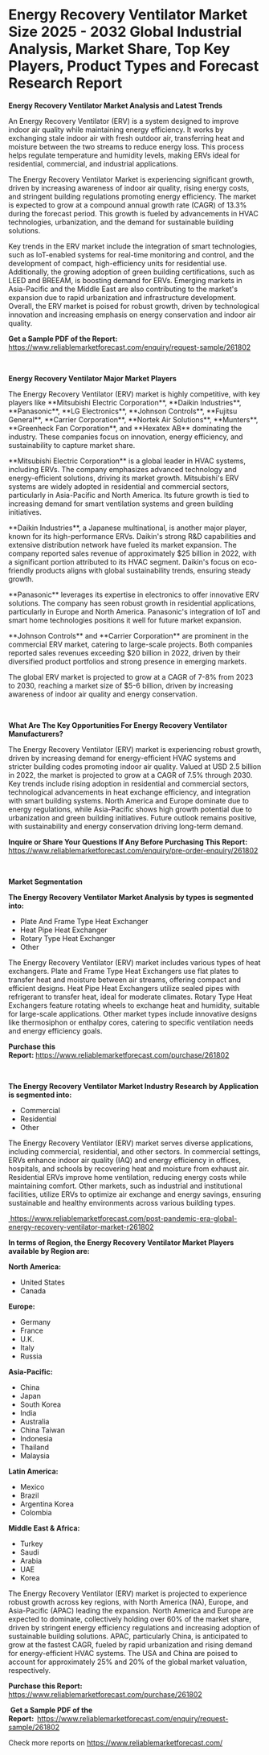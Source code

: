 <p><h1>Energy Recovery Ventilator Market Size 2025 - 2032 Global Industrial Analysis, Market Share, Top Key Players, Product Types and Forecast Research Report</h1></p><p><strong>Energy Recovery Ventilator Market Analysis and Latest Trends</strong></p>
<p><p>An Energy Recovery Ventilator (ERV) is a system designed to improve indoor air quality while maintaining energy efficiency. It works by exchanging stale indoor air with fresh outdoor air, transferring heat and moisture between the two streams to reduce energy loss. This process helps regulate temperature and humidity levels, making ERVs ideal for residential, commercial, and industrial applications.</p><p>The Energy Recovery Ventilator Market is experiencing significant growth, driven by increasing awareness of indoor air quality, rising energy costs, and stringent building regulations promoting energy efficiency. The market is expected to grow at a compound annual growth rate (CAGR) of 13.3% during the forecast period. This growth is fueled by advancements in HVAC technologies, urbanization, and the demand for sustainable building solutions.</p><p>Key trends in the ERV market include the integration of smart technologies, such as IoT-enabled systems for real-time monitoring and control, and the development of compact, high-efficiency units for residential use. Additionally, the growing adoption of green building certifications, such as LEED and BREEAM, is boosting demand for ERVs. Emerging markets in Asia-Pacific and the Middle East are also contributing to the market's expansion due to rapid urbanization and infrastructure development. Overall, the ERV market is poised for robust growth, driven by technological innovation and increasing emphasis on energy conservation and indoor air quality.</p></p>
<p><strong>Get a Sample PDF of the Report:&nbsp;</strong> <a href="https://www.reliablemarketforecast.com/enquiry/request-sample/261802?utm_campaign=1890&utm_medium=2&utm_source=Github&utm_content=ia&utm_term=21012025&utm_id=energy-recovery-ventilator">https://www.reliablemarketforecast.com/enquiry/request-sample/261802</a></p>
<p>&nbsp;</p>
<p><strong>Energy Recovery Ventilator Major Market Players</strong></p>
<p><p>The Energy Recovery Ventilator (ERV) market is highly competitive, with key players like **Mitsubishi Electric Corporation**, **Daikin Industries**, **Panasonic**, **LG Electronics**, **Johnson Controls**, **Fujitsu General**, **Carrier Corporation**, **Nortek Air Solutions**, **Munters**, **Greenheck Fan Corporation**, and **Hexatex AB** dominating the industry. These companies focus on innovation, energy efficiency, and sustainability to capture market share.</p><p>**Mitsubishi Electric Corporation** is a global leader in HVAC systems, including ERVs. The company emphasizes advanced technology and energy-efficient solutions, driving its market growth. Mitsubishi's ERV systems are widely adopted in residential and commercial sectors, particularly in Asia-Pacific and North America. Its future growth is tied to increasing demand for smart ventilation systems and green building initiatives.</p><p>**Daikin Industries**, a Japanese multinational, is another major player, known for its high-performance ERVs. Daikin's strong R&D capabilities and extensive distribution network have fueled its market expansion. The company reported sales revenue of approximately $25 billion in 2022, with a significant portion attributed to its HVAC segment. Daikin's focus on eco-friendly products aligns with global sustainability trends, ensuring steady growth.</p><p>**Panasonic** leverages its expertise in electronics to offer innovative ERV solutions. The company has seen robust growth in residential applications, particularly in Europe and North America. Panasonic's integration of IoT and smart home technologies positions it well for future market expansion.</p><p>**Johnson Controls** and **Carrier Corporation** are prominent in the commercial ERV market, catering to large-scale projects. Both companies reported sales revenues exceeding $20 billion in 2022, driven by their diversified product portfolios and strong presence in emerging markets.</p><p>The global ERV market is projected to grow at a CAGR of 7-8% from 2023 to 2030, reaching a market size of $5-6 billion, driven by increasing awareness of indoor air quality and energy conservation.</p></p>
<p>&nbsp;</p>
<p><strong>What Are The Key Opportunities For Energy Recovery Ventilator Manufacturers?</strong></p>
<p><p>The Energy Recovery Ventilator (ERV) market is experiencing robust growth, driven by increasing demand for energy-efficient HVAC systems and stricter building codes promoting indoor air quality. Valued at USD 2.5 billion in 2022, the market is projected to grow at a CAGR of 7.5% through 2030. Key trends include rising adoption in residential and commercial sectors, technological advancements in heat exchange efficiency, and integration with smart building systems. North America and Europe dominate due to energy regulations, while Asia-Pacific shows high growth potential due to urbanization and green building initiatives. Future outlook remains positive, with sustainability and energy conservation driving long-term demand.</p></p>
<p><strong>Inquire or Share Your Questions If Any Before Purchasing This Report:</strong> <a href="https://www.reliablemarketforecast.com/enquiry/pre-order-enquiry/261802?utm_campaign=1890&utm_medium=2&utm_source=Github&utm_content=ia&utm_term=21012025&utm_id=energy-recovery-ventilator">https://www.reliablemarketforecast.com/enquiry/pre-order-enquiry/261802</a></p>
<p>&nbsp;</p>
<p><strong>Market Segmentation</strong></p>
<p><strong>The Energy Recovery Ventilator Market Analysis by types is segmented into:</strong></p>
<p><ul><li>Plate And Frame Type Heat Exchanger</li><li>Heat Pipe Heat Exchanger</li><li>Rotary Type Heat Exchanger</li><li>Other</li></ul></p>
<p><p>The Energy Recovery Ventilator (ERV) market includes various types of heat exchangers. Plate and Frame Type Heat Exchangers use flat plates to transfer heat and moisture between air streams, offering compact and efficient designs. Heat Pipe Heat Exchangers utilize sealed pipes with refrigerant to transfer heat, ideal for moderate climates. Rotary Type Heat Exchangers feature rotating wheels to exchange heat and humidity, suitable for large-scale applications. Other market types include innovative designs like thermosiphon or enthalpy cores, catering to specific ventilation needs and energy efficiency goals.</p></p>
<p><strong>Purchase this Report:&nbsp;</strong><a href="https://www.reliablemarketforecast.com/purchase/261802?utm_campaign=1890&utm_medium=2&utm_source=Github&utm_content=ia&utm_term=21012025&utm_id=energy-recovery-ventilator">https://www.reliablemarketforecast.com/purchase/261802</a></p>
<p>&nbsp;</p>
<p><strong>The Energy Recovery Ventilator Market Industry Research by Application is segmented into:</strong></p>
<p><ul><li>Commercial</li><li>Residential</li><li>Other</li></ul></p>
<p><p>The Energy Recovery Ventilator (ERV) market serves diverse applications, including commercial, residential, and other sectors. In commercial settings, ERVs enhance indoor air quality (IAQ) and energy efficiency in offices, hospitals, and schools by recovering heat and moisture from exhaust air. Residential ERVs improve home ventilation, reducing energy costs while maintaining comfort. Other markets, such as industrial and institutional facilities, utilize ERVs to optimize air exchange and energy savings, ensuring sustainable and healthy environments across various building types.</p></p>
<p><a href="https://www.reliablemarketforecast.com/post-pandemic-era-global-energy-recovery-ventilator-market-r261802?utm_campaign=1890&utm_medium=2&utm_source=Github&utm_content=ia&utm_term=21012025&utm_id=energy-recovery-ventilator">&nbsp;https://www.reliablemarketforecast.com/post-pandemic-era-global-energy-recovery-ventilator-market-r261802</a></p>
<p><strong>In terms of Region, the Energy Recovery Ventilator Market Players available by Region are:</strong></p>
<p>
    <p> <strong> North America: </strong>
        <ul>
            <li>United States</li>
            <li>Canada</li>
        </ul>
        </p> 
    <p> <strong> Europe: </strong>
        <ul>
            <li>Germany</li>
            <li>France</li>
            <li>U.K.</li>
            <li>Italy</li>
            <li>Russia</li>
        </ul>
        </p> 
    <p> <strong> Asia-Pacific: </strong>
        <ul>
            <li>China</li>
            <li>Japan</li>
            <li>South Korea</li>
            <li>India</li>
            <li>Australia</li>
            <li>China Taiwan</li>
            <li>Indonesia</li>
            <li>Thailand</li>
            <li>Malaysia</li>
        </ul>
        </p> 
    <p> <strong> Latin America: </strong>
        <ul>
            <li>Mexico</li>
            <li>Brazil</li>
            <li>Argentina Korea</li>
            <li>Colombia</li>
        </ul>
        </p> 
    <p> <strong> Middle East & Africa: </strong>
        <ul>
            <li>Turkey</li>
            <li>Saudi</li>
            <li>Arabia</li>
            <li>UAE</li>
            <li>Korea</li>
        </ul>
    </p>
    </p>
<p><p>The Energy Recovery Ventilator (ERV) market is projected to experience robust growth across key regions, with North America (NA), Europe, and Asia-Pacific (APAC) leading the expansion. North America and Europe are expected to dominate, collectively holding over 60% of the market share, driven by stringent energy efficiency regulations and increasing adoption of sustainable building solutions. APAC, particularly China, is anticipated to grow at the fastest CAGR, fueled by rapid urbanization and rising demand for energy-efficient HVAC systems. The USA and China are poised to account for approximately 25% and 20% of the global market valuation, respectively.</p></p>
<p><strong>Purchase this Report: </strong><a href="https://www.reliablemarketforecast.com/purchase/261802?utm_campaign=1890&utm_medium=2&utm_source=Github&utm_content=ia&utm_term=21012025&utm_id=energy-recovery-ventilator">https://www.reliablemarketforecast.com/purchase/261802</a></p>
<p>&nbsp;<strong>Get a Sample PDF of the Report:&nbsp;&nbsp;</strong><a href="https://www.reliablemarketforecast.com/enquiry/request-sample/261802?utm_campaign=1890&utm_medium=2&utm_source=Github&utm_content=ia&utm_term=21012025&utm_id=energy-recovery-ventilator">https://www.reliablemarketforecast.com/enquiry/request-sample/261802</a></p>
<p><strong></strong></p>
<p>Check more reports on <a href="https://www.reliablemarketforecast.com/?utm_campaign=1890&utm_medium=2&utm_source=Github&utm_content=ia&utm_term=21012025&utm_id=energy-recovery-ventilator">https://www.reliablemarketforecast.com/</a></p>
